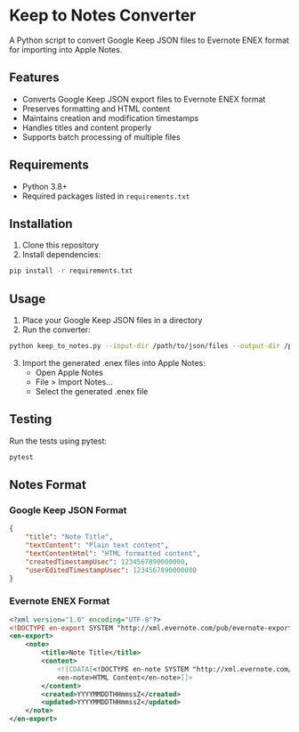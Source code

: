# Keep to Notes Converter

A Python script to convert Google Keep JSON files to Evernote ENEX format for importing into Apple Notes.

## Features

- Converts Google Keep JSON export files to Evernote ENEX format
- Preserves formatting and HTML content
- Maintains creation and modification timestamps
- Handles titles and content properly
- Supports batch processing of multiple files

## Requirements

- Python 3.8+
- Required packages listed in `requirements.txt`

## Installation

1. Clone this repository
2. Install dependencies:
```bash
pip install -r requirements.txt
```

## Usage

1. Place your Google Keep JSON files in a directory
2. Run the converter:
```bash
python keep_to_notes.py --input-dir /path/to/json/files --output-dir /path/to/output
```

3. Import the generated .enex files into Apple Notes:
   - Open Apple Notes
   - File > Import Notes...
   - Select the generated .enex file

## Testing

Run the tests using pytest:
```bash
pytest
```

## Notes Format

### Google Keep JSON Format
```json
{
    "title": "Note Title",
    "textContent": "Plain text content",
    "textContentHtml": "HTML formatted content",
    "createdTimestampUsec": 1234567890000000,
    "userEditedTimestampUsec": 1234567890000000
}
```

### Evernote ENEX Format
```xml
<?xml version="1.0" encoding="UTF-8"?>
<!DOCTYPE en-export SYSTEM "http://xml.evernote.com/pub/evernote-export3.dtd">
<en-export>
    <note>
        <title>Note Title</title>
        <content>
            <![CDATA[<!DOCTYPE en-note SYSTEM "http://xml.evernote.com/pub/enml2.dtd">
            <en-note>HTML Content</en-note>]]>
        </content>
        <created>YYYYMMDDTHHmmssZ</created>
        <updated>YYYYMMDDTHHmmssZ</updated>
    </note>
</en-export>
``` 